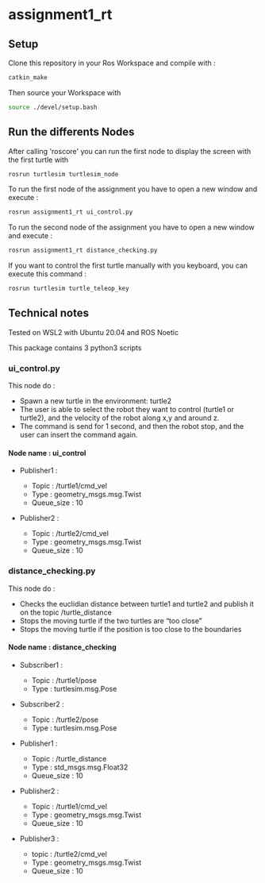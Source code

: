 # assignment1_rt

## Setup

Clone this repository in your Ros Workspace and compile with : 

```bash
catkin_make
```

Then source your Workspace with

```bash
source ./devel/setup.bash
```

## Run the differents Nodes

After calling 'roscore' you can run the first node to display the screen with the first turtle with

```bash
rosrun turtlesim turtlesim_node 
```

To run the first node of the assignment you have to open a new window and execute : 

```bash
rosrun assignment1_rt ui_control.py
```
To run the second node of the assignment you have to open a new window and execute : 

```bash
rosrun assignment1_rt distance_checking.py
```

If you want to control the first turtle manually with you keyboard, you can execute this command :

```bash
rosrun turtlesim turtle_teleop_key 
```

## Technical notes 

Tested on WSL2 with Ubuntu 20.04 and ROS Noetic

This package contains 3 python3 scripts

### ui_control.py

This node do :
- Spawn a new turtle in the environment: turtle2
- The user is able to select the robot they want to control (turtle1 or turtle2), and the velocity of the robot along x,y and around z.
- The command is send for 1 second, and then the robot stop, and the user can insert the command again. 

#### Node name : ui_control

- Publisher1 : 
    - Topic : /turtle1/cmd_vel
    - Type : geometry_msgs.msg.Twist
    - Queue_size : 10

- Publisher2 : 
    - Topic : /turtle2/cmd_vel
    - Type : geometry_msgs.msg.Twist
    - Queue_size : 10

### distance_checking.py

This node do : 
- Checks the euclidian distance between turtle1 and turtle2 and publish it on the topic /turtle_distance
- Stops the moving turtle if the two turtles are “too close” 
- Stops the moving turtle if the position is too close to the boundaries

#### Node name : distance_checking

- Subscriber1 :
    - Topic : /turtle1/pose
    - Type : turtlesim.msg.Pose

- Subscriber2 :
    - Topic : /turtle2/pose
    - Type : turtlesim.msg.Pose

- Publisher1 : 
    - Topic : /turtle_distance
    - Type : std_msgs.msg.Float32
    - Queue_size : 10

- Publisher2 : 
    - Topic : /turtle1/cmd_vel
    - Type : geometry_msgs.msg.Twist
    - Queue_size : 10

- Publisher3 : 
    - topic : /turtle2/cmd_vel
    - Type : geometry_msgs.msg.Twist
    - Queue_size : 10
